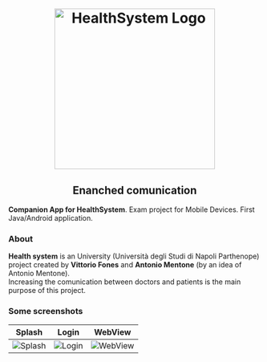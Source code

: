 <h1 align="center"><img alt="HealthSystem Logo" src="https://i.imgur.com/NwZwVHN.jpg" width="320"></h1>
<h2 align="center"> Enanched comunication </h2>

**Companion App for HealthSystem**. Exam project for Mobile Devices. First Java/Android application.


### About
**Health system** is an University (Università degli Studi di Napoli Parthenope) project created by **Vittorio Fones** and **Antonio Mentone** (by an idea of Antonio Mentone).<br>
Increasing the comunication between doctors and patients is the main purpose of this project.

### Some screenshots
| Splash | Login | WebView |
|:--:|:--:|:--:|
| ![Splash](https://i.imgur.com/HG4IsGR.jpg) | ![Login](https://i.imgur.com/RQAaynt.jpg) | ![WebView](https://i.imgur.com/J5Hduwa.jpg) |
